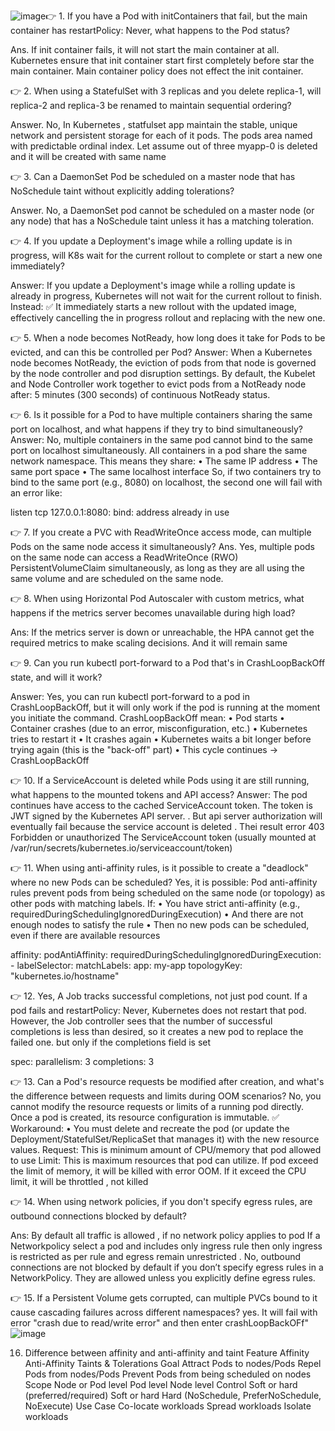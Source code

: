 ![image](https://github.com/user-attachments/assets/ae60c599-5ac7-4757-9699-c98440b999f1)👉 1. If you have a Pod with initContainers that fail, but the main container has restartPolicy: Never, what happens to the Pod status?

Ans. If init container fails, it will not start the main container at all. Kubernetes ensure that init container start first completely before star the main container. 
Main container policy does not effect the init container.

👉 2. When using a StatefulSet with 3 replicas and you delete replica-1, will replica-2 and replica-3 be renamed to maintain sequential ordering?

Answer. No, In Kubernetes , statfulset app  maintain the stable, unique network and persistent storage for each of it pods. The pods area named with predictable ordinal  index.
Let assume out of three myapp-0 is deleted and it will be created with same name

👉 3. Can a DaemonSet Pod be scheduled on a master node that has NoSchedule taint without explicitly adding tolerations?

 Answer. No, a DaemonSet pod cannot be scheduled on a master node (or any node) that has a NoSchedule taint unless it has a matching toleration.

👉 4. If you update a Deployment's image while a rolling update is in progress, will K8s wait for the current rollout to complete or start a new one immediately?

Answer: If you update a Deployment's image while a rolling update is already in progress, Kubernetes will not wait for the current rollout to finish. Instead:
✅ It immediately starts a new rollout with the updated image, effectively cancelling the in progress rollout and replacing with the new one.


👉 5. When a node becomes NotReady, how long does it take for Pods to be evicted, and can this be controlled per Pod?
Answer: When a Kubernetes node becomes NotReady, the eviction of pods from that node is governed by the node controller and pod disruption settings.
By default, the Kubelet and Node Controller work together to evict pods from a NotReady node after:
5 minutes (300 seconds) of continuous NotReady status.


👉 6. Is it possible for a Pod to have multiple containers sharing the same port on localhost, and what happens if they try to bind simultaneously?
 Answer: No, multiple containers in the same pod cannot bind to the same port on localhost simultaneously.
All containers in a pod share the same network namespace. This means they share:
• The same IP address
• The same port space
• The same localhost interface
So, if two containers try to bind to the same port (e.g., 8080) on localhost, the second one will fail with an error like:

listen tcp 127.0.0.1:8080: bind: address already in use


👉 7. If you create a PVC with ReadWriteOnce access mode, can multiple Pods on the same node access it simultaneously?
Ans. Yes, multiple pods on the same node can access a ReadWriteOnce (RWO) PersistentVolumeClaim simultaneously, as long as they are all using the same volume and are scheduled on the same node.

👉 8. When using Horizontal Pod Autoscaler with custom metrics, what happens if the metrics server becomes unavailable during high load?

Ans: If the metrics server is down or unreachable, the HPA cannot get the required metrics to make scaling decisions. And it will remain same

👉 9. Can you run kubectl port-forward to a Pod that's in CrashLoopBackOff state, and will it work?

Answer: Yes, you can run kubectl port-forward to a pod in CrashLoopBackOff, but it will only work if the pod is running at the moment you initiate the command.
CrashLoopBackOff mean: 
	• Pod starts
	• Container crashes (due to an error, misconfiguration, etc.)
	• Kubernetes tries to restart it
	• It crashes again
	• Kubernetes waits a bit longer before trying again (this is the "back-off" part)
	• This cycle continues → CrashLoopBackOff
	
👉 10. If a ServiceAccount is deleted while Pods using it are still running, what happens to the mounted tokens and API access?
Answer: The pod continues  have access  to the cached ServiceAccount token. The token is JWT signed by the Kubernetes API server. . But api server authorization will eventually fail because the service account is deleted . Thei result error 403 Forbidden or unauthorized
		The ServiceAccount token (usually mounted at /var/run/secrets/kubernetes.io/serviceaccount/token)

👉 11. When using anti-affinity rules, is it possible to create a "deadlock" where no new Pods can be scheduled?
Yes, it is possible:
Pod anti-affinity rules prevent pods from being scheduled on the same node (or topology) as other pods with matching labels. If:
• You have strict anti-affinity (e.g., requiredDuringSchedulingIgnoredDuringExecution)
• And there are not enough nodes to satisfy the rule
• Then no new pods can be scheduled, even if there are available resources

affinity:
  podAntiAffinity:
    requiredDuringSchedulingIgnoredDuringExecution:
      - labelSelector:
          matchLabels:
            app: my-app
        topologyKey: "kubernetes.io/hostname"


👉 12. Yes, A Job tracks successful completions, not just pod count. If a pod fails and restartPolicy: Never, Kubernetes does not restart that pod.
However, the Job controller sees that the number of successful completions is less than desired, so it creates a new pod to replace the failed one.
but only if the completions field is set


spec:
  parallelism: 3
  completions: 3


👉 13. Can a Pod's resource requests be modified after creation, and what's the difference between requests and limits during OOM scenarios?
No, you cannot modify the resource requests or limits of a running pod directly. Once a pod is created, its resource configuration is immutable.
✅ Workaround:
• You must delete and recreate the pod (or update the Deployment/StatefulSet/ReplicaSet that manages it) with the new resource values.
Request: This is minimum amount of CPU/memory that pod allowed to use
Limit: This is maximum resources that pod can utilize. If pod exceed the limit of memory, it will be killed with error OOM.
If it exceed  the CPU limit, it will be throttled , not killed


👉 14. When using network policies, if you don't specify egress rules, are outbound connections blocked by default?

Ans: By default all traffic is allowed , if no network policy applies to pod
If a Networkpolicy select a pod and includes only ingress rule then only ingress is restricted as per rule and egress remain unrestricted .
No, outbound connections are not blocked by default if you don’t specify egress rules in a NetworkPolicy.
They are allowed unless you explicitly define egress rules.



👉 15. If a Persistent Volume gets corrupted, can multiple PVCs bound to it cause cascading failures across different namespaces?
 yes. It will fail with error "crash due to read/write error" and then enter crashLoopBackOFf"![image](https://github.com/user-attachments/assets/bea66c73-052c-4c26-9314-0bbfcc721b30)

 16. Difference between affinity and anti-affinity and taint
Feature	   Affinity	                      Anti-Affinity	      Taints & Tolerations
Goal	Attract Pods to nodes/Pods	Repel Pods from nodes/Pods    Prevent Pods from being scheduled on nodes
Scope	Node or Pod level	                   Pod level	      Node level
Control	Soft or hard (preferred/required)	Soft or hard	Hard (NoSchedule, PreferNoSchedule, NoExecute)
Use Case	Co-locate workloads	Spread workloads	Isolate workloads


